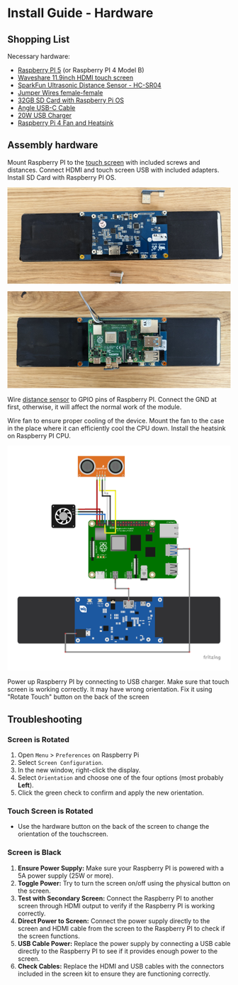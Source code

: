 # Install Guide - Hardware

## Shopping List

Necessary hardware:
- [Raspberry PI 5](https://www.raspberrypi.com/products/raspberry-pi-5/) (or Raspberry PI 4 Model B)
- [Waveshare 11.9inch HDMI touch screen](https://www.waveshare.com/11.9inch-hdmi-lcd.htm)
- [SparkFun Ultrasonic Distance Sensor - HC-SR04](https://www.sparkfun.com/products/17777)
- [Jumper Wires female-female](https://blog.sparkfuneducation.com/what-is-jumper-wire)
- [32GB SD Card with Raspberry Pi OS](https://projects.raspberrypi.org/en/projects/raspberry-pi-setting-up/2)
- [Angle USB-C Cable](https://eu.ugreen.com/collections/cables/products/ugreen-usb-c-to-usb-c-cable-60w-1?variant=40400840556627)
- [20W USB Charger](https://eu.ugreen.com/collections/chargers/products/power-supply-pd-3-0?variant=40296226586707)
- [Raspberry Pi 4 Fan and Heatsink](https://www.adafruit.com/product/4794)

## Assembly hardware

Mount Raspberry PI to the [touch screen](https://www.waveshare.com/11.9inch-hdmi-lcd.htm) with included screws and distances. Connect HDMI and touch screen USB with included adapters. Install SD Card with Raspberry PI OS.

![Touch screen back](img/lcd.jpg)

![Raspberry PI + Touch screen](img/rpi.jpg)

Wire [distance sensor](https://www.sparkfun.com/products/17777) to GPIO pins of Raspberry PI. Connect the GND at first, otherwise, it will affect the normal work of the module.  

Wire fan to ensure proper cooling of the device. Mount the fan to the case in the place where it can efficiently cool the CPU down. Install the heatsink on Raspberry PI CPU.

![Wireing](img/wiring.png)

Power up Raspberry PI by connecting to USB charger. Make sure that touch screen is working correctly. It may have wrong orientation. Fix it using "Rotate Touch" button on the back of the screen 

## Troubleshooting

### Screen is Rotated
1. Open `Menu` > `Preferences` on Raspberry Pi
2. Select `Screen Configuration`.
3. In the new window, right-click the display.
4. Select `Orientation` and choose one of the four options (most probably **Left**).
5. Click the green check to confirm and apply the new orientation.

### Touch Screen is Rotated
- Use the hardware button on the back of the screen to change the orientation of the touchscreen.

### Screen is Black
1. **Ensure Power Supply:** Make sure your Raspberry PI is powered with a 5A power supply (25W or more).
2. **Toggle Power:** Try to turn the screen on/off using the physical button on the screen.
3. **Test with Secondary Screen:** Connect the Raspberry PI to another screen through HDMI output to verify if the Raspberry PI is working correctly.
4. **Direct Power to Screen:** Connect the power supply directly to the screen and HDMI cable from the screen to the Raspberry PI to check if the screen functions.
5. **USB Cable Power:** Replace the power supply by connecting a USB cable directly to the Raspberry PI to see if it provides enough power to the screen.
6. **Check Cables:** Replace the HDMI and USB cables with the connectors included in the screen kit to ensure they are functioning correctly.
